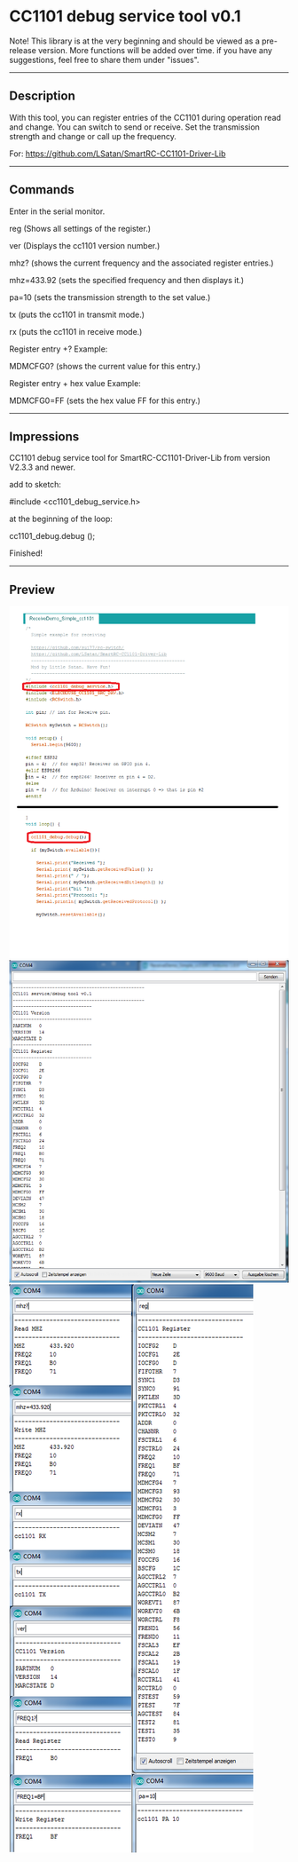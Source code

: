 ﻿# CC1101 debug service tool v0.1

Note! This library is at the very beginning and should be viewed as a pre-release version. More functions will be added over time.
if you have any suggestions, feel free to share them under "issues".

---------------------------------------------
Description
---------------------------------------------
With this tool, you can register entries of the CC1101 during operation
read and change. You can switch to send or receive.
Set the transmission strength and change or call up the frequency.

For: https://github.com/LSatan/SmartRC-CC1101-Driver-Lib

---------------------------------------------
Commands
---------------------------------------------
Enter in the serial monitor.


reg 		 (Shows all settings of the register.)

ver 		 (Displays the cc1101 version number.)

mhz? 		 (shows the current frequency and the associated register entries.)

mhz=433.92 	 (sets the specified frequency and then displays it.)

pa=10 		 (sets the transmission strength to the set value.)

tx 		 (puts the cc1101 in transmit mode.)

rx 		 (puts the cc1101 in receive mode.)

Register entry +? Example:

MDMCFG0? 	 (shows the current value for this entry.)

Register entry + hex value Example:

MDMCFG0=FF 	 (sets the hex value FF for this entry.)



---------------------------------------------
Impressions
---------------------------------------------
CC1101 debug service tool for SmartRC-CC1101-Driver-Lib from version V2.3.3 and newer.

add to sketch:

#include <cc1101_debug_service.h>

at the beginning of the loop:

cc1101_debug.debug ();


Finished!


---------------------------------------------
Preview
---------------------------------------------

<img src="https://github.com/LSatan/CC1101-Debug-Service-Tool/blob/master/img/install_example.png"/>

<img src="https://github.com/LSatan/CC1101-Debug-Service-Tool/blob/master/img/start_example.png"/>

<img src="https://github.com/LSatan/CC1101-Debug-Service-Tool/blob/master/img/commands_example.png"/>

